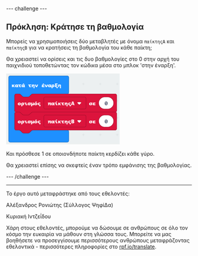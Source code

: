 --- challenge ---

## Πρόκληση: Κράτησε τη βαθμολογία

Μπορείς να χρησιμοποιήσεις δύο μεταβλητές με όνομα `παίκτηςΑ` και `παίκτηςΒ` για να κρατήσεις τη βαθμολογία του κάθε παίκτη;

Θα χρειαστεί να ορίσεις και τις δυο βαθμολογίες στο 0 στην αρχή του παιχνιδιού τοποθετώντας τον κώδικα μέσα στο μπλοκ 'στην έναρξη'.

![στιγμιότυπο οθόνης](images/reaction-on-start.png)

Και πρόσθεσε 1 σε οποιονδήποτε παίκτη κερδίζει κάθε γύρο.

Θα χρειαστεί επίσης να σκεφτείς έναν τρόπο εμφάνισης της βαθμολογίας.

--- /challenge ---


***
Το έργο αυτό μεταφράστηκε από τους εθελοντές:

Αλέξανδρος Ρονιώτης (Σύλλογος ΨηφίΔα)

Κυριακή Ιντζεΐδου

Χάρη στους εθελοντές, μπορούμε να δώσουμε σε ανθρώπους σε όλο τον κόσμο την ευκαιρία να μάθουν στη γλώσσα τους. Μπορείτε να μας βοηθήσετε να προσεγγίσουμε περισσότερους ανθρώπους μεταφράζοντας εθελοντικά - περισσότερες πληροφορίες στο [rpf.io/translate](https://rpf.io/translate).